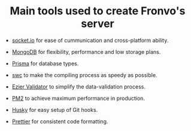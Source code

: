 <h1 align='center'>Main tools used to create Fronvo's server</h1>

-   [socket.io](https://socket.io/) for ease of cummunication and cross-platform ability.

-   [MongoDB](https://www.mongodb.com/) for flexibility, performance and low storage plans.

-   [Prisma](https://www.prisma.io/) for database types.

-   [swc](https://github.com/swc-project) to make the compiling process as speedy as possible.

-   [Ezier Validator](https://github.com/ezier-project/validate) to simplify the data-validation process.

-   [PM2](https://pm2.keymetrics.io/) to achieve maximum performance in production.

-   [Husky](https://typicode.github.io/husky/) for easy setup of Git hooks.

-   [Prettier](https://prettier.io/) for consistent code formatting.
